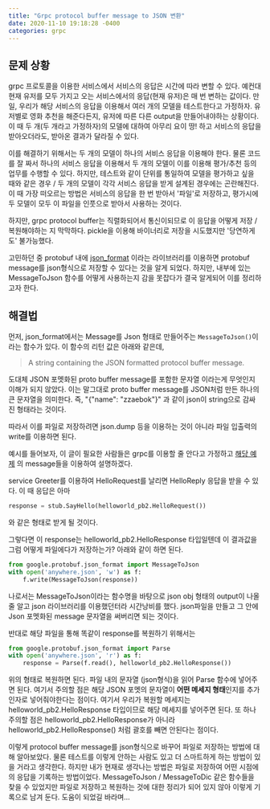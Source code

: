 ```yaml
---
title: "Grpc protocol buffer message to JSON 변환"
date: 2020-11-10 19:18:28 -0400
categories: grpc
---
```


## 문제 상황 ##
grpc 프로토콜을 이용한 서비스에서 서비스의 응답은 시간에 따라 변할 수 있다.
예컨대 현재 유저를 모두 가지고 오는 서비스에서의 응답(현재 유저)은 매 번 변하는 값이다.
만일, 우리가 해당 서비스의 응답을 이용해서 여러 개의 모델을 테스트한다고 가정하자.
유저별로 영화 추천을 해준다든지, 유저에 따른 다른 output을 만들어내야하는 상황이다.
이 때 두 개(두 개라고 가정하자)의 모델에 대하여 아무리 요이 땅! 하고 서비스의 응답을 받아오더라도, 받아온 결과가 달라질 수 있다.

이를 해결하기 위해서는 두 개의 모델이 하나의 서비스 응답을 이용해야 한다.
물론 코드를 잘 짜서 하나의 서비스 응답을 이용해서 두 개의 모델이 이를 이용해 평가/추천 등의 업무를 수행할 수 있다.
하지만, 테스트와 같이 단위를 통일하여 모델을 평가하고 싶을 때와 같은 경우 / 두 개의 모델이 각각 서비스 응답을 받게 설계된 경우에는 곤란해진다.
이 때 가장 떠오르는 방법은 서비스의 응답을 한 번 받아서 '파일'로 저장하고, 평가시에 두 모델이 모두 이 파일을 인풋으로 받아서 사용하는 것이다.

하지만, grpc protocol buffer는 직렬화되어서 통신이되므로 이 응답을 어떻게 저장 / 복원해야하는 지 막막하다.
pickle을 이용해 바이너리로 저장을 시도했지만 '당연하게도' 불가능했다.

고민하던 중 protobuf 내에 [json_format](https://googleapis.dev/python/protobuf/latest/google/protobuf/json_format.html) 이라는 라이브러리를 이용하면 protobuf message를 json형식으로 저장할 수 있다는 것을 알게 되었다.
하지만, 내부에 있는 MessageToJson 함수를 어떻게 사용하는지 감을 못잡다가 결국 알게되어 이를 정리하고자 한다.

## 해결법 ##
먼저, json_format에서는 Message를 Json 형태로 만들어주는 `MessageToJson()`이라는 함수가 있다.
이 함수의 리턴 값은 아래와 같은데,
> A string containing the JSON formatted protocol buffer message.

도대체 JSON 포멧화된 proto buffer message를 포함한 문자열 이라는게 무엇인지 이해가 되지 않았다.
이는 말그대로 proto buffer message를 JSON처럼 만든 하나의 큰 문자열을 의미한다.
즉, "{"name": "zzaebok"}" 과 같이 json이 string으로 감싸진 형태라는 것이다.

따라서 이를 파일로 저장하려면 json.dump 등을 이용하는 것이 아니라 파일 입출력의 write를 이용하면 된다.

예시를 들어보자, 이 글이 필요한 사람들은 grpc를 이용할 줄 안다고 가정하고 [해당 예제](https://grpc.io/docs/languages/python/quickstart/) 의 message들을 이용하여 설명하겠다.

service Greeter를 이용하여 HelloRequest를 날리면 HelloReply 응답을 받을 수 있다.
이 때 응답은 아마
```python
response = stub.SayHello(helloworld_pb2.HelloRequest())
```
와 같은 형태로 받게 될 것이다.

그렇다면 이 response는 helloworld_pb2.HelloResponse 타입일텐데 이 결과값을 그럼 어떻게 파일에다가 저장하는가?
아래와 같이 하면 된다.

```python
from google.protobuf.json_format import MessageToJson
with open('anywhere.json', 'w') as f:
    f.write(MessageToJson(response))
```
나로서는 MessageToJson이라는 함수명을 바탕으로 json obj 형태의 output이 나올 줄 알고 json 라이브러리를 이용했던터라 시간낭비를 했다.
json파일을 만들고 그 안에 Json 포멧화된 message 문자열을 써버리면 되는 것이다.

반대로 해당 파일을 통해 똑같이 response를 복원하기 위해서는 
```python
from google.protobuf.json_format import Parse
with open('anywhere.json', 'r') as f:
    response = Parse(f.read(), helloworld_pb2.HelloResponse())
```
위의 형태로 복원하면 된다.
파일 내의 문자열 (json형식)을 읽어 Parse 함수에 넣어주면 된다.
여기서 주의할 점은 해당 JSON 포멧의 문자열이 **어떤 메세지 형태**인지를 추가 인자로 넣어줘야한다는 점이다.
여기서 우리가 복원할 메세지는 helloworld_pb2.HelloResponse 타입이므로 해당 메세지를 넣어주면 된다.
또 하나 주의할 점은 helloworld_pb2.HelloResponse가 아니라 helloworld_pb2.HelloResponse() 처럼 괄호를 빼면 안된다는 점이다.

이렇게 protocol buffer message를 json형식으로 바꾸어 파일로 저장하는 방법에 대해 알아보았다.
물론 테스트를 이렇게 안하는 사람도 있고 더 스마트하게 하는 방법이 있을 거라고 생각한다.
하지만 내가 현재로 생각나는 방법은 파일로 저장하여 어떤 시점에의 응답을 기록하는 방법이었다.
MessageToJson / MessageToDic 같은 함수들을 찾을 수 있었지만 파일로 저장하고 복원하는 것에 대한 정리가 되어 있지 않아 이렇게 기록으로 남겨 둔다.
도움이 되었길 바라며...
